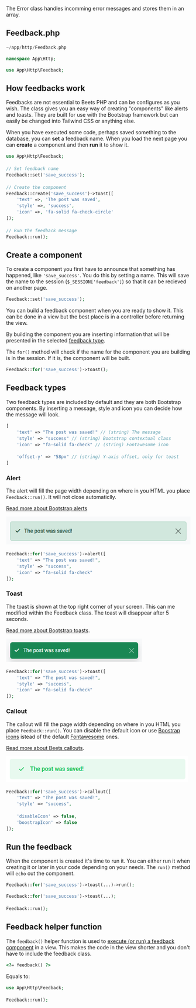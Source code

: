 The Error class handles incomming error messages and stores them in an array.

## Feedback.php

```php title="Location"
~/app/http/Feedback.php
```

```php title="Namespace"
namespace App\Http;
```

```php title="Import"
use App\Http\Feedback;
```

## How feedbacks work

Feedbacks are not essential to Beets PHP and can be configures as you wish. The class gives you an easy way of creating "components" like alerts and toasts. They are built for use with the Bootstrap framework but can easily be changed into Tailwind CSS or anything else.

When you have executed some code, perhaps saved something to the database, you can **set** a feedback name. When you load the next page you can **create** a component and then **run** it to show it.

```php title="Example"
use App\Http\Feedback;

// Set feedback name
Feedback::set('save_success');

// Create the component
Feedback::create('save_success')->toast([
    'text' =>, 'The post was saved',
    'style' =>, 'success',
    'icon' =>, 'fa-solid fa-check-circle'
]);

// Run the feedback message
Feedback::run();
```

## Create a component

To create a component you first have to announce that something has happened, like `'save_success'`. You do this by setting a name. This will save the name to the session (`$_SESSION['feedback']`) so that it can be recieved on another page.

```php
Feedback::set('save_success');
```

You can build a feedback component when you are ready to show it. This can be done in a view but the best place is in a controller before returning the view.

By building the component you are inserting information that will be presented in the selected [feedback type](#feedback-types). 

The `for()` method will check if the name for the component you are building is in the session. If it is, the component will be built.

```php
Feedback::for('save_success')->toast();
```

## Feedback types

Two feedback types are included by default and they are both Bootstrap components. By inserting a message, style and icon you can decide how the message will look.

```php title="Properties example"
[
    'text' => "The post was saved!" // (string) The message
    'style' => "success" // (string) Bootstrap contextual class
    'icon' => "fa-solid fa-check" // (string) Fontawesome icon

    'offset-y' => "58px" // (string) Y-axis offset, only for toast
]
```

### Alert

The alert will fill the page width depending on where in you HTML you place `Feedback::run()`. It will not close automaticlly.

[Read more about Bootstrap alerts](https://getbootstrap.com/docs/5.3/components/alerts/)

![](../assets/images/feedback-alert.png)

```php
Feedback::for('save_success')->alert([
    'text' => "The post was saved!",
    'style' => "success",
    'icon' => "fa-solid fa-check"
]);
```

### Toast

The toast is shown at the top right corner of your screen. This can me modified within the Feedback class. The toast will disappear after 5 seconds.

[Read more about Bootstrap toasts](https://getbootstrap.com/docs/5.3/components/toasts/).

![](../assets/images/feedback-toast.png)

```php
Feedback::for('save_success')->toast([
    'text' => "The post was saved!",
    'style' => "success",
    'icon' => "fa-solid fa-check"
]);
```

### Callout

The callout will fill the page width depending on where in you HTML you place `Feedback::run()`. You can disable the default icon or use <a href="https://icons.getbootstrap.com/" target="_blank">Boostrap icons</a> istead of the default <a href="https://fontawesome.com/" target="_blank">Fontawesome</a> ones.

[Read more about Beets callouts](../beets-css/components/callout.md).

![](../assets/images/feedback-callout.png)

```php
Feedback::for('save_success')->callout([
    'text' => "The post was saved!",
    'style' => "success",

    'disableIcon' => false,
    'boostrapIcon' => false
]);
```

## Run the feedback

When the component is created it's time to run it. You can either run it when creating it or later in your code depending on your needs. The `run()` method will `echo` out the component.

```php
Feedback::for('save_success')->toast(...)->run();
```
```php
Feedback::for('save_success')->toast(...);

Feedback::run();
```

## Feedback helper function

The `feedback()` helper function is used to [execute (or run) a feedback component](#run-the-feedback) in a view. This makes the code in the view shorter and you don't have to include the feedback class.

```html
<?= feedback() ?>
```

Equals to:

```php
use App\Http\Feedback;

Feedback::run();
```